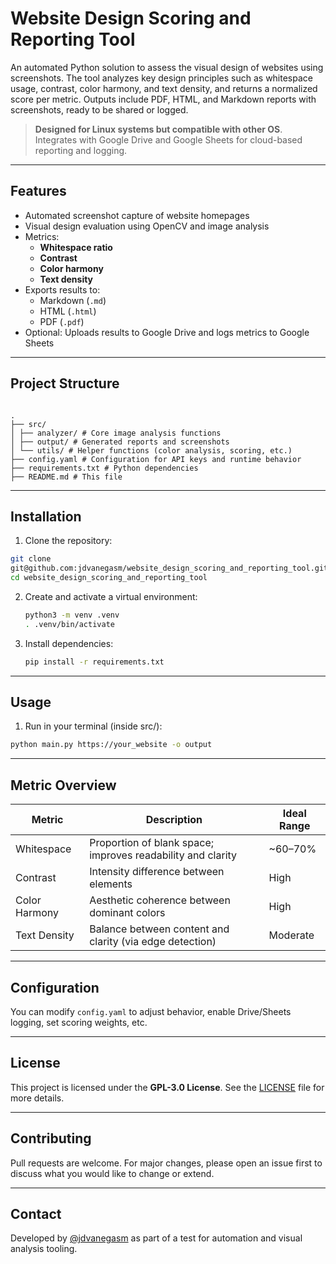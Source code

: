 # Website Design Scoring and Reporting Tool

An automated Python solution to assess the visual design of websites using screenshots. The tool analyzes key design principles such as whitespace usage, contrast, color harmony, and text density, and returns a normalized score per metric. Outputs include PDF, HTML, and Markdown reports with screenshots, ready to be shared or logged.

>  **Designed for Linux systems but compatible with other OS**. Integrates with Google Drive and Google Sheets for cloud-based reporting and logging.

---

## Features

- Automated screenshot capture of website homepages
- Visual design evaluation using OpenCV and image analysis
- Metrics:
  - **Whitespace ratio**
  - **Contrast**
  - **Color harmony**
  - **Text density**
- Exports results to:
  - Markdown (`.md`)
  - HTML (`.html`)
  - PDF (`.pdf`)
- Optional: Uploads results to Google Drive and logs metrics to Google Sheets

---

## Project Structure

```

.  
├── src/  
│ ├── analyzer/ # Core image analysis functions  
│ ├── output/ # Generated reports and screenshots  
│ └── utils/ # Helper functions (color analysis, scoring, etc.)  
├── config.yaml # Configuration for API keys and runtime behavior  
├── requirements.txt # Python dependencies  
├── README.md # This file

```

---

## Installation

1. Clone the repository:
```bash
git clone
git@github.com:jdvanegasm/website_design_scoring_and_reporting_tool.git
cd website_design_scoring_and_reporting_tool
```

2. Create and activate a virtual environment:
    
    ```bash
    python3 -m venv .venv
    . .venv/bin/activate
    ```
    
3. Install dependencies:
    
    ```bash
    pip install -r requirements.txt
    ```
    

---

## Usage

1. Run in your terminal (inside src/):
``` bash
python main.py https://your_website -o output
```

---

## Metric Overview

|Metric|Description|Ideal Range|
|---|---|---|
|Whitespace|Proportion of blank space; improves readability and clarity|~60–70%|
|Contrast|Intensity difference between elements|High|
|Color Harmony|Aesthetic coherence between dominant colors|High|
|Text Density|Balance between content and clarity (via edge detection)|Moderate|

---

## Configuration

You can modify `config.yaml` to adjust behavior, enable Drive/Sheets logging, set scoring weights, etc.

---

## License

This project is licensed under the **GPL-3.0 License**. See the [LICENSE](https://chatgpt.com/c/LICENSE) file for more details.

---

## Contributing

Pull requests are welcome. For major changes, please open an issue first to discuss what you would like to change or extend.

---

## Contact

Developed by [@jdvanegasm](https://github.com/jdvanegasm) as part of a test for automation and visual analysis tooling.